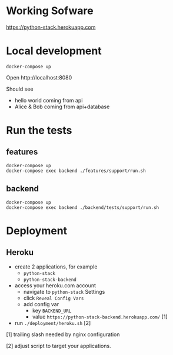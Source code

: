 # Working Sofware

https://python-stack.herokuapp.com

# Local development
```
docker-compose up
```

Open http://localhost:8080

Should see 
- hello world coming from api
- Alice & Bob coming from api+database

# Run the tests

## features
```
docker-compose up
docker-compose exec backend ./features/support/run.sh
```

## backend
```
docker-compose up
docker-compose exec backend ./backend/tests/support/run.sh
```

# Deployment

## Heroku

- create 2 applications, for example
    - `python-stack`
    - `python-stack-backend`
- access your heroku.com account
    - navigate to `python-stack` Settings
    - click `Reveal Config Vars`
    - add config var 
        - key `BACKEND_URL`
        - value `https://python-stack-backend.herokuapp.com/` [1]
- run `./deployment/heroku.sh` [2]

[1] trailing slash needed by nginx configuration

[2] adjust script to target your applications.
